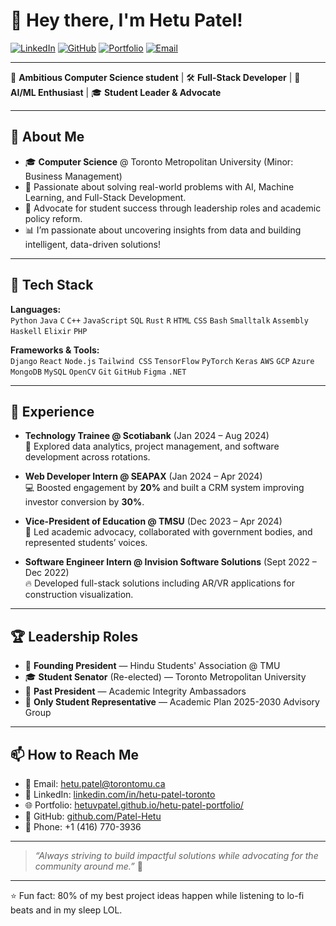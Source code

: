 # 👋 Hey there, I'm Hetu Patel!

[![LinkedIn](https://img.shields.io/badge/LinkedIn-blue?style=for-the-badge&logo=linkedin&logoColor=white)](https://www.linkedin.com/in/hetu-patel-toronto/)
[![GitHub](https://img.shields.io/badge/GitHub-black?style=for-the-badge&logo=github&logoColor=white)](https://github.com/Patel-Hetu)
[![Portfolio](https://img.shields.io/badge/Portfolio-Website-green?style=for-the-badge)](https://hetuvpatel.github.io/hetu-patel-portfolio/)
[![Email](https://img.shields.io/badge/Email-D14836?style=for-the-badge&logo=gmail&logoColor=white)](mailto:hetu.patel@torontomu.ca)

---

🎯 **Ambitious Computer Science student** | 🛠️ **Full-Stack Developer** | 🤖 **AI/ML Enthusiast** | 🎓 **Student Leader & Advocate**

---

## 🧠 About Me

- 🎓 **Computer Science** @ Toronto Metropolitan University (Minor: Business Management)  
- 🎯 Passionate about solving real-world problems with AI, Machine Learning, and Full-Stack Development.  
- 🌟 Advocate for student success through leadership roles and academic policy reform.
- 📊 I’m passionate about uncovering insights from data and building intelligent, data-driven solutions!

---

## 🚀 Tech Stack

**Languages:**  
`Python` `Java` `C` `C++` `JavaScript` `SQL` `Rust` `R` `HTML` `CSS` `Bash` `Smalltalk` `Assembly` `Haskell` `Elixir` `PHP`

**Frameworks & Tools:**  
`Django` `React` `Node.js` `Tailwind CSS` `TensorFlow` `PyTorch` `Keras` `AWS` `GCP` `Azure` `MongoDB` `MySQL` `OpenCV` `Git` `GitHub` `Figma` `.NET`

---

## 💼 Experience

- **Technology Trainee @ Scotiabank** (Jan 2024 – Aug 2024)  
  🚀 Explored data analytics, project management, and software development across rotations.

- **Web Developer Intern @ SEAPAX** (Jan 2024 – Apr 2024)  
  💻 Boosted engagement by **20%** and built a CRM system improving investor conversion by **30%**.

- **Vice-President of Education @ TMSU** (Dec 2023 – Apr 2024)  
  📢 Led academic advocacy, collaborated with government bodies, and represented students’ voices.

- **Software Engineer Intern @ Invision Software Solutions** (Sept 2022 – Dec 2022)  
  🔥 Developed full-stack solutions including AR/VR applications for construction visualization.


---

## 🏆 Leadership Roles

- 👑 **Founding President** — Hindu Students' Association @ TMU  
- 🎓 **Student Senator** (Re-elected) — Toronto Metropolitan University  
- 🎯 **Past President** — Academic Integrity Ambassadors  
- 🌟 **Only Student Representative** — Academic Plan 2025-2030 Advisory Group

---

## 📫 How to Reach Me

- 📧 Email: [hetu.patel@torontomu.ca](mailto:hetu.patel@torontomu.ca)
- 💼 LinkedIn: [linkedin.com/in/hetu-patel-toronto](https://www.linkedin.com/in/hetu-patel-toronto/)
- 🌐 Portfolio: [hetuvpatel.github.io/hetu-patel-portfolio/](https://hetuvpatel.github.io/hetu-patel-portfolio/)
- 🐙 GitHub: [github.com/Patel-Hetu](https://github.com/Patel-Hetu)
- 📱 Phone: +1 (416) 770-3936

---

> _“Always striving to build impactful solutions while advocating for the community around me.”_ 🚀

---


⭐ Fun fact: 80% of my best project ideas happen while listening to lo-fi beats and in my sleep LOL.

